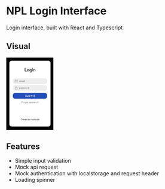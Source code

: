 # NPL Login Interface

Login interface, built with React and Typescript

## Visual
<p float="left">
<img src="https://github.com/viQcinese/documentation/blob/master/npl_login/login.gif?raw=true" width="25%" height="25%"/>
</p>

## Features

-  Simple input validation
-  Mock api request
-  Mock authentication with localstorage and request header
-  Loading spinner
